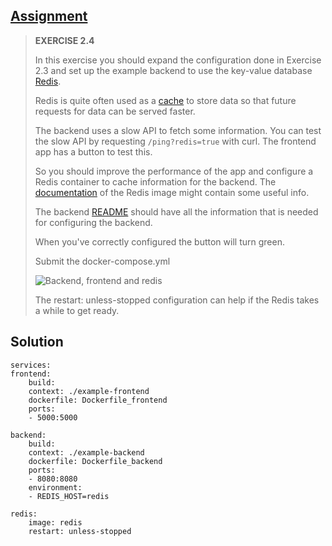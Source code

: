 ## [Assignment](https://devopswithdocker.com/part-2/section-2#exercise-24)

> **EXERCISE 2.4**
> 
> In this exercise you should expand the configuration done in Exercise 2.3 and set up the example backend to use the key-value database [Redis](https://redis.io/).
> 
> Redis is quite often used as a [cache](https://en.wikipedia.org/wiki/Cache_(computing)) to store data so that future requests for data can be served faster.
> 
> The backend uses a slow API to fetch some information. You can test the slow API by requesting `/ping?redis=true` with curl. The frontend app has a button to test this.
> 
> So you should improve the performance of the app and configure a Redis container to cache information for the backend. The [documentation](https://hub.docker.com/_/redis/) of the Redis image might contain some useful info.
> 
> The backend [README](https://github.com/docker-hy/material-applications/tree/main/example-backend) should have all the information that is needed for configuring the backend.
> 
> When you've correctly configured the button will turn green.
> 
> Submit the docker-compose.yml
> 
> ![Backend, frontend and redis](https://devopswithdocker.com/assets/images/back-front-and-redis-c23c81306377365fa05f2295df44122a.png)
> 
> The restart: unless-stopped configuration can help if the Redis takes a while to get ready.

## Solution

    services:
    frontend:
        build: 
        context: ./example-frontend
        dockerfile: Dockerfile_frontend
        ports:
        - 5000:5000

    backend:
        build: 
        context: ./example-backend
        dockerfile: Dockerfile_backend
        ports:
        - 8080:8080
        environment:
        - REDIS_HOST=redis

    redis:
        image: redis
        restart: unless-stopped